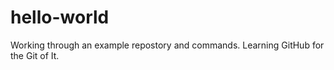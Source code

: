 # hello-world
Working through an example repostory and commands.
Learning GitHub for the Git of It.
